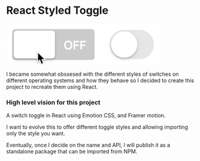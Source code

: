 # React Styled Toggle

![Demo](new-demo.gif)

I became somewhat obssesed with the different styles of switches on different
operating systems and how they behave so I decided to create this project to
recreate them using React.

### High level vision for this project

A switch toggle in React using Emotion CSS, and Framer motion.

I want to evolve this to offer different toggle styles and allowing importing
only the style you want.

Eventually, once I decide on the name and API, I will publish it as a standalone
package that can be imported from NPM.
